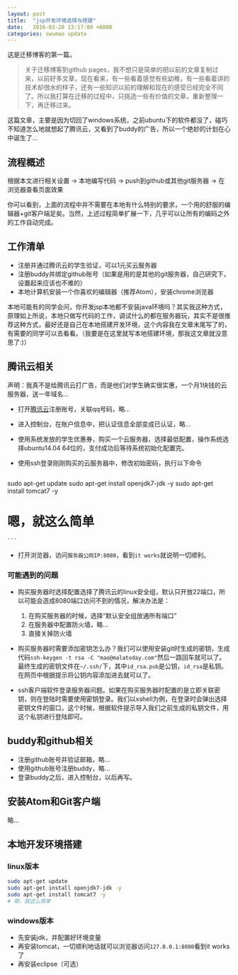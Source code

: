 ```yaml
---
layout: post
title:  "jsp开发环境选择与搭建"
date:   2016-03-28 13:17:00 +0800
categories: swumao update
---
```

这是迁移博客的第一篇。

> 关于迁移博客到github pages，我不想只是简单的把以前的文章复制过来，以前好多文章，现在看来，有一些看着感觉有些幼稚，有一些看着讲的技术却很水的样子，还有一些知识以前的理解和现在的感受已经完全不同了。所以我打算在迁移的过程中，只挑选一些有价值的文章，重新整理一下，再迁移过来。

这篇文章，主要是因为切回了windows系统，之前ubuntu下的软件都没了，碰巧不知道怎么地就想起了腾讯云，又看到了buddy的广告，所以一个绝妙的计划在心中诞生了...

## 流程概述

根据本文进行相关设置 -> 本地编写代码 -> push到github或其他git服务器 -> 在浏览器查看页面效果

你可以看到，上面的流程中并不需要在本地有什么特别的要求，一个用的舒服的编辑器+git客户端足矣。当然，上述过程简单扩展一下，几乎可以让所有的编码之外的工作自动完成。

## 工作清单

- 注册并通过腾讯云的学生验证，可以1元买云服务器
- 注册buddy并绑定github账号（如果是用的是其他的git服务器，自己研究下，设置起来应该也不难的）
- 本地计算机安装一个你喜欢的编辑器（推荐Atom），安装chrome浏览器

本地可能有的同学会问，你开发jsp本地都不安装java环境吗？其实我这种方式，原理如上所说，本地只做写代码的工作，调试什么的都在服务器玩，其实不是很推荐这种方式，最好还是自己在本地搭建开发环境，这个内容我在文章末尾写了的，有需要的同学可以去看看。（我要是在这里就写本地搭建环境，那我这文章就没意思了:)）

## 腾讯云相关

声明：我真不是给腾讯云打广告，而是他们对学生确实很实惠，一个月1块钱的云服务器，送一年域名...

- 打开[腾讯云](http://www.qcloud.com/)注册账号，关联qq号码，略...
- 进入控制台，在账户信息中，把认证信息全部变成已认证，略...
- 使用系统发放的学生优惠券，购买一个云服务器，选择最低配置，操作系统选择ubuntu14.04 64位的，支付成功后等待系统初始化配置完。
- 使用ssh登录刚刚购买的云服务器中，修改初始密码，执行以下命令

    ```bash
sudo apt-get update
sudo apt-get install openjdk7-jdk -y
sudo apt-get install tomcat7 -y
# 嗯，就这么简单
    ```
- 打开浏览器，访问`服务器公网IP:8080`，看到`it works`就说明一切顺利。

### 可能遇到的问题

- 购买服务器时选择配置选择了腾讯云的linux安全组，默认只开放22端口，所以可能会造成8080端口访问不到的情况，解决办法是：

    1. 在购买服务器的时候，选择“默认安全组放通所有端口”
    2. 在服务器中配置防火墙，略...
    3. 直接关掉防火墙

- 购买服务器时需要添加密钥怎么办？我们可以使用安装git时生成的密钥，生成代码`ssh-keygen -t rsa -C "mao@malatoday.com"`然后一路回车就可以了。最终生成的密钥文件在`~/.ssh/`下，其中`id_rsa.pub`是公钥，`id_rsa`是私钥。在网页中根据提示将公钥内容添加进去就可以了。
- ssh客户端软件登录服务器问题。如果在购买服务器时配置的是立即关联密钥，则在登陆时需要使用密钥登录。我们以xshell为例，在登录时会弹出选择密钥文件的窗口，这个时候，根据软件提示导入我们之前生成的私钥文件，用这个私钥进行登陆即可。

## buddy和github相关

- 注册github账号并验证邮箱，略...
- 使用github账号注册buddy，略...
- 登录buddy之后，进入控制台，以后再写。

## 安装Atom和Git客户端

略...

## 本地开发环境搭建

### linux版本

```bash
sudo apt-get update
sudo apt-get install openjdk7-jdk -y
sudo apt-get install tomcat7 -y
# 嗯，就这么简单
```

### windows版本

- 先安装jdk，并配置好环境变量
- 再安装tomcat，一切顺利地话就可以浏览器访问`127.0.0.1:8080`看到it works了
- 再安装eclipse（可选）
